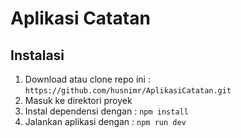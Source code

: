 # Aplikasi Catatan

## Instalasi
1. Download atau clone repo ini : `https://github.com/husnimr/AplikasiCatatan.git`
2. Masuk ke direktori proyek
3. Instal dependensi dengan : `npm install`
4. Jalankan aplikasi dengan : `npm run dev`



